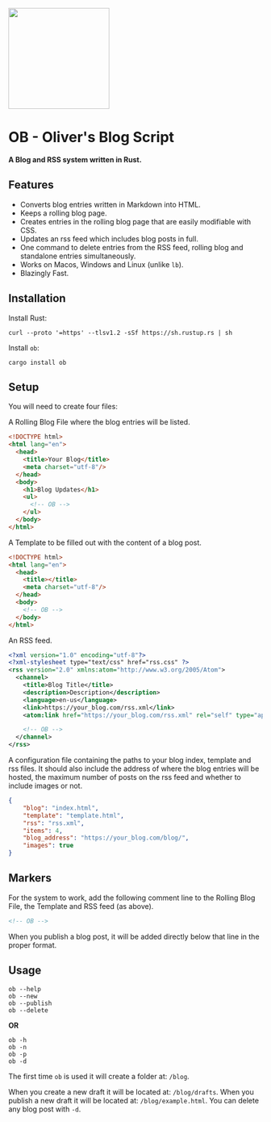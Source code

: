 <br/>
<img src="https://image.flaticon.com/icons/png/512/4229/4229823.png" height="200" width="200"/>

# OB - Oliver's Blog Script
**A Blog and RSS system written in Rust.**

## Features

- Converts blog entries written in Markdown into HTML.
- Keeps a rolling blog page.
- Creates entries in the rolling blog page that are easily modifiable with CSS.
- Updates an rss feed which includes blog posts in full.
- One command to delete entries from the RSS feed, rolling blog and standalone entries simultaneously.
- Works on Macos, Windows and Linux (unlike `lb`).
- Blazingly Fast.

## Installation

Install Rust:
```shell
curl --proto '=https' --tlsv1.2 -sSf https://sh.rustup.rs | sh
```

Install `ob`:
```shell
cargo install ob
```

## Setup

You will need to create four files:

A Rolling Blog File where the blog entries will be listed.

```html
<!DOCTYPE html>
<html lang="en">
  <head>
    <title>Your Blog</title>
    <meta charset="utf-8"/>
  </head>
  <body>
    <h1>Blog Updates</h1>
    <ul>
      <!-- OB -->
    </ul>
  </body>
</html>
```

A Template to be filled out with the content of a blog post.

```html
<!DOCTYPE html>
<html lang="en">
  <head>
    <title></title>
	<meta charset="utf-8"/>
  </head>
  <body>
    <!-- OB -->
  </body>
</html>
```

An RSS feed.

```xml
<?xml version="1.0" encoding="utf-8"?>
<?xml-stylesheet type="text/css" href="rss.css" ?>
<rss version="2.0" xmlns:atom="http://www.w3.org/2005/Atom">
  <channel>
    <title>Blog Title</title>
    <description>Description</description>
    <language>en-us</language>
    <link>https://your_blog.com/rss.xml</link>
    <atom:link href="https://your_blog.com/rss.xml" rel="self" type="application/rss+xml" />

    <!-- OB -->
  </channel>
</rss>
```

A configuration file containing the paths to your blog index, template and rss files.
It should also include the address of where the blog entries will be hosted, the maximum number 
of posts on the rss feed and whether to include images or not.

```json
{
    "blog": "index.html",
    "template": "template.html",
    "rss": "rss.xml",
    "items": 4,
    "blog_address": "https://your_blog.com/blog/",
    "images": true
}
```

## Markers

For the system to work, add the following comment line to the Rolling Blog File, the Template and RSS feed (as above).

```html
<!-- OB -->
```

When you publish a blog post, it will be added directly below that line in the proper format.

## Usage

```shell
ob --help
ob --new
ob --publish
ob --delete
```

**OR**

```shell
ob -h
ob -n
ob -p
ob -d
```

The first time `ob` is used it will create a folder at: `/blog`.

When you create a new draft it will be located at: `/blog/drafts`.
When you publish a new draft it will be located at: `/blog/example.html`.
You can delete any blog post with `-d`.